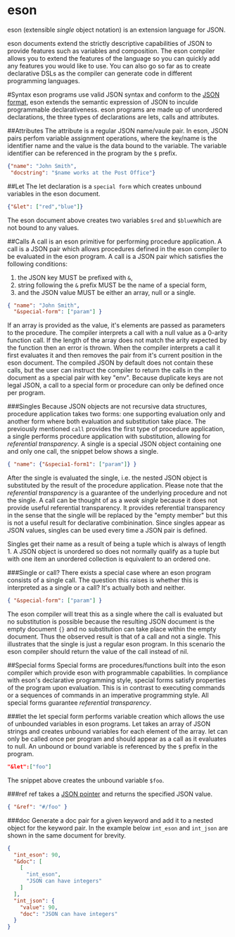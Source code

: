 eson
===

eson (extensible *single* object notation) is an extension language for JSON. 

eson documents extend the strictly descriptive capabilities of JSON to provide features such as variables and composition. The eson compiler allows you to extend the features of the language so you can quickly add any features you would like to use. You can also go so far as to create declarative DSLs as the compiler can generate code in different programming languages. 

#Syntax
eson programs use valid JSON syntax and conform to the [JSON format](http://json.org/), eson extends the semantic expression of JSON to inculde programmable declarativeness. eson programs are made up of unordered declarations, the three types of declarations are lets, calls and attributes.

##Attributes
The attribute is a regular JSON name/vaule pair. In eson, JSON pairs perfom variable assignment operations, where the key/name is the identifier name and the value is the data bound to the variable. The variable identifier can be referenced in the program by the `$` prefix.

```JSON
{"name": "John Smith",
 "docstring": "$name works at the Post Office"}
```

##Let
The let declaration is a `special form` which creates unbound variables in the eson document.

```JSON
{"&let": ["red","blue"]}
```

The eson document above creates two variables `$red` and `$blue`which are not bound to any values.

##Calls
A call is an eson primitive for performing procedure application. A call is a JSON pair which allows procedures defined in the eson compiler to be evaluated in the eson program. A call is a JSON pair which satisfies the following conditions:

1. the JSON key MUST be prefixed with `&`,
1. string following the `&` prefix MUST be the name of a special form,
1. and the JSON value MUST be either an array, null or a single. 

```JSON
{ "name": "John Smith",
  "&special-form": ["param"] }
```

If an array is provided as the value, it's elements are passed as parameters to the procedure. The compiler interprets a call with a null value as a 0-arity function call. If the length of the array does not match the arity expected by the function then an error is thrown. When the compiler interprets a call it first evaluates it and then removes the pair from it's current position in the eson document. The compiled JSON by default does not contain these calls, but the user can instruct the compiler to return the calls in the document as a special pair with key "env". Because duplicate keys are not legal JSON, a call to a special form or procedure can only be defined once per program.

###Singles
Because JSON objects are not recursive data structures, procedure application takes two forms: one supporting evaluation only and another form where both evaluation and substitution take place. The previously mentioned `call` provides the first type of procedure application, a single performs procedure application with substitution, allowing for *referential transparency*. A single is a special JSON object containing one and only one call, the snippet below shows a single.

```JSON
{ "name": {"&specia1-form1": ["param"]} }
```

After the single is evaluated the single, i.e. the nested JSON object is substituted by the result of the procedure application. Please note that the *referential transparency* is a guarantee of the underlying procedure and not the single. A call can be thought of as a *weak single* because it does not provide useful referential transparency. It provides referential transparency in the sense that the single will be replaced by the "empty member" but this is not a useful result for declarative combinination. Since singles appear as JSON values, singles can be used every time a JSON pair is defined. 

Singles get their name as a result of being a tuple which is always of length 1. A JSON object is unordered so does not normally qualify as a tuple but with one item an unordered collection is equivalent to an ordered one. 

###Single or call?
There exists a special case where an eson program consists of a single call. The question this raises is whether this is interpreted as a single or a call? It's actually both and neither.

```JSON
{ "&special-form": ["param"] }
```

The eson compiler will treat this as a single where the call is evaluated but no substitution is possible because the resulting JSON document is the empty document `{}` and no substitution can take place within the empty document. Thus the observed result is that of a call and not a single. This illustrates that the single is just a regular eson program. In this scenario the eson compiler should return the value of the call instead of nil.

##Special forms
Special forms are procedures/functions built into the eson compiler which provide eson with programmable capabilities. In compliance with eson's declarative programming style, special forms satisfy properties of the program upon evaluation. This is in contrast to executing commands or a sequences of commands in an imperative programming style. All special forms guarantee *referential transparency*.

###let
the let special form performs variable creation which allows the use of unbounded variables in eson programs. Let takes an array of JSON strings and creates unbound variables for each element of the array. let can only be called once per program and should appear as a call as it evaluates to null. An unbound or bound variable is referenced by the `$` prefix in the program.

```JSON
"&let":["foo"]
```

The snippet above creates the unbound variable `$foo`.

###ref
ref takes a [JSON pointer](https://tools.ietf.org/html/rfc6901) and returns the specified JSON value.

```JSON
{ "&ref": "#/foo" }
```

###doc
Generate a doc pair for a given keyword and add it to a nested object for the keyword pair. In the example below `int_eson` and `int_json` are shown in the same document for brevity.

```JSON
{
  "int_eson": 90,
  "&doc": [
    [
      "int_eson",
      "JSON can have integers"
    ]
  ],
  "int_json": {
    "value": 90,
    "doc": "JSON can have integers"
  }
}
```
